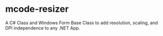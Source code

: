# mcode-resizer
A C# Class and Windows Form Base Class to add resolution, scaling, and DPI independence to any .NET App.
